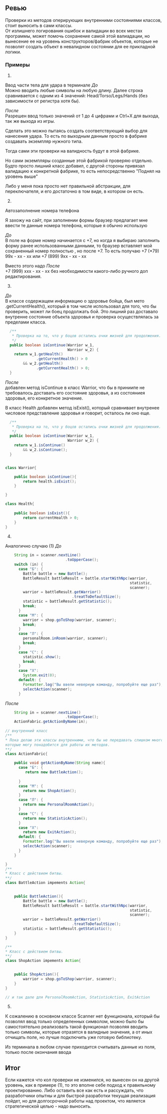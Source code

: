 ## Ревью
Проверки из методов оперирующих внутренними состояниями классов, стоит выносить в сами классы.  
От излишнего логирования ошибок и валидации во всех местах программы, может помочь сохранение самой этой валиадации, но вынесение ее на уровень конструкторов/фабрик объектов, которые не позволят создать объект в невалидном состоянии для ее прикладной логики.

### Примеры
1.
Ввод части тела для удара в терминале
*До*  
Можно вводить любые символы на любую длину. 
Далее строка сравнивается с одним из 4 значений: Head/Torso/Legs/Hands (без зависимости от регистра хотя бы).

_После_  
Разрешен ввод только значений от 1 до 4 цифрами и Ctrl+X для выхода, так же выхода из игры.

Сделать это можно пытаясь создать соответствующий выбор для нанесения удара. 
То есть по выходным данным просто в фабрике создавать экземпляр нужного типа.

Тогда сами эти проверки на валидность будут в этой фабрике.

Но сами экземпляры созданные этой фабрикой проверяю отдельно.
Будто просто лишний класс добавил, с другой стороны привязал валидацию к конкретной фабрике, то есть непосредственно "Поднял на уровень выше"

Либо у меня пока просто нет правильной абстракции, для переключателя, и его достаточно в том виде, в котором он есть.

2.  
Автозаполнение номера телефона

Я захожу на сайт, при заполнении формы браузер предлагает мне ввести те данные номера телефона, которые я обычно использую

_До_  
В поле на форме номер начинается с +7, но когда я выбираю заполнить форму ранее использованными данными, то браузер вставляет мой сохраненный номер полностью , но после +7.
То есть получаю +7 (*79) 99х - xx - xx или +7 (899) 9хх - хх - хх

Вместо этого надо 
_После_  
+7 (999) ххх - хх - хх без необходимости какого-либо ручного доп редактирования.

3. 
  
_До_  
В классе содержащем информацию о здоровье бойца, 
был мето .getCurrentHealth(), который в том числе 
использовал для того, что бы проверить,
может ли боец продолжать бой.
Это лишний раз доставало внутренне состояние объекта здоровья
и проверка осуществлялась за пределами класса.

```java
  /**
   * Проверка на то, что у боцов остались очки жизней для продолжения.
   */
  public boolean isContinue(Warrior w_1,
                            Warrior w_2) {
    return w_1.getHealth()
              .getCurrentHealth() > 0
        && w_2.getHealth()
              .getCurrentHealth() > 0;
  }
```

_После_  
добавлен метод isContinue в класс Warrior,
что бы в приниипе не требовалось доставать его
состояние здоровья, а из состояниея здоровья,
его конкретное значение.

В класс Health добавлен метод isExist(),
который сравнивает внутренее числовое представление
здоровья и говорит, осталось ли оно еще.

```java
  /**
   * Проверка на то, что у боцов остались очки жизней для продолжения.
   */
  public boolean isContinue(Warrior w_1,
                            Warrior w_2) {
    return w_1.isContinue()
        && w_2.isContinue();
  }


class Warrior{

	public boolean isContinue(){
		return health.isExist();
	}

}

class Health{
	
	public boolean isExist(){
		return currentHealth > 0;
	}
}
```
4.  

Аналогично случаю (1)
_До_  
```java
	String in = scanner.nextLine()
						   .toUpperCase();
    switch (in) {
      case "Б": {
        Battle battle = new Battle();
        BattleResult battleResult = battle.startWithNpc(warrior,
                                                        statistic,
                                                        scanner);
        warrior = battleResult.getWarrior()
                              .treatToDefaultSize();
        statistic = battleResult.getStatistic();
        break;
      }
      case "М": {
        warrior = shop.goToShop(warrior, scanner);
        break;
      }
      case "Л": {
        personalRoom.inRoom(warrior, scanner);
        break;
      }
      case "С": {
        statistic.show();
        break;
      }
      case "Х":
        System.exit(0);
      default: {
        Formatter.log("Вы ввели неверную команду, попробуйте еще раз");
        selectAction(scanner);
      }
```


_После_  
```java
	String in = scanner.nextLine()
						   .toUpperCase();
	ActionFabric.getActionByName(in);
	  
// внутренний класс
/**
* Пока делаю эти классы внутренними, что бы не передавать слишком много аргументов,
которые могу понадобится для работы их методов.
**/
class ActionFabric{

	public void getActionByName(String name){
	  case "Б": {
         return new BattleAction();
		 
      }
      case "М": {
        return new ShopAction();
      }
      case "Л": {
        return new PersonalRoomAction();
      }
      case "С": {
        return new StatisticAction();
      }
      case "Х":
        return new ExitAction();
      default: {
        Formatter.log("Вы ввели неверную команду, попробуйте еще раз");
        selectAction(scanner);
      }
	}

}  
/**
* Класс с действием битвы.
**/
class BattleAction impements Action{

	
	public BattleAction(){
		Battle battle = new Battle();
        BattleResult battleResult = battle.startWithNpc(warrior,
                                                        statistic,
                                                        scanner);
        warrior = battleResult.getWarrior()
                              .treatToDefaultSize();
        statistic = battleResult.getStatistic();
	}
}

/**
* Класс с действием битвы.
**/
class ShopAction impements Action{

	
	public ShopAction(){
		warrior = shop.goToShop(warrior, scanner);
	}
}

// и так дале для PersonalRoomAction, StatisticAction, ExitAction 
```




5.
К сожалению в основном классе Scanner 
нет функционала, который бы позволял ввод только определенных символом,
можно было бы самостоятельно реализовать такой функционал позволяя
вводить только символы, которые отразятся
в валидные значения, а от иных отчищать поле, 
но лучше подключить уже готовую библиотеку.

Из терминала в любом случае приходится считывать данные из поля,
только после окончания ввода


## Итог

Если кажется что кол проверки не изменился, но вынесен он на другой уровень, как в примере (1), 
то это вполне себе подход к правильному проектированию. 
Либо оставить все как есть и рассуждать, что разработчики опытны и для быстрой разработки текущая реализация пойдет, но для долгосрочной работы над проектом, 
что является стратегической целью - надо выносить.
